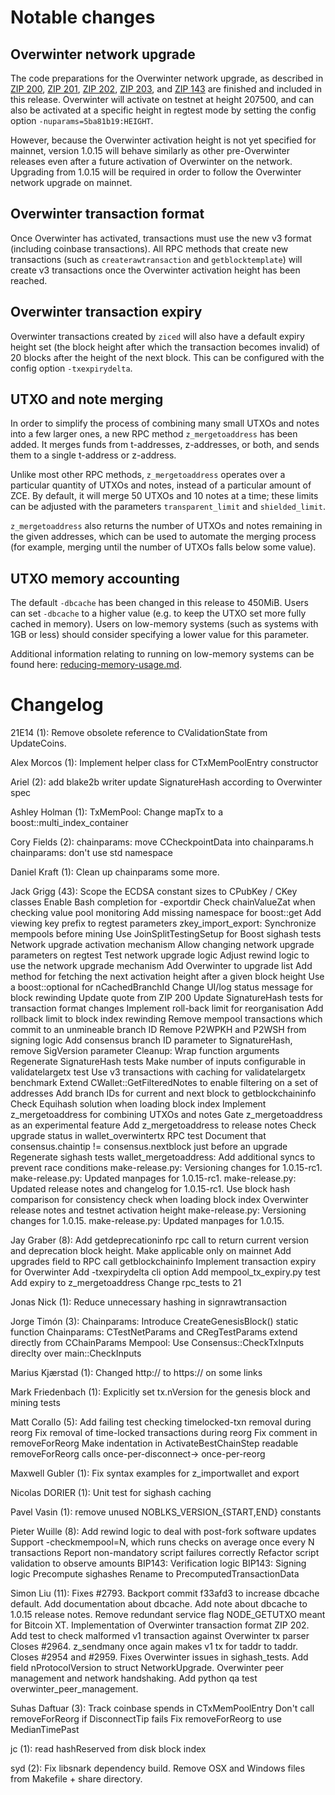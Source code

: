 Notable changes
===============

Overwinter network upgrade
--------------------------

The code preparations for the Overwinter network upgrade, as described in [ZIP
200](https://github.com/zice/zips/blob/master/zip-0200.rst), [ZIP
201](https://github.com/zice/zips/blob/master/zip-0201.rst), [ZIP
202](https://github.com/zice/zips/blob/master/zip-0202.rst), [ZIP
203](https://github.com/zice/zips/blob/master/zip-0203.rst), and [ZIP
143](https://github.com/zice/zips/blob/master/zip-0143.rst) are
finished and included in this release. Overwinter will activate on testnet at
height 207500, and can also be activated at a specific height in regtest mode
by setting the config option `-nuparams=5ba81b19:HEIGHT`.

However, because the Overwinter activation height is not yet specified for
mainnet, version 1.0.15 will behave similarly as other pre-Overwinter releases
even after a future activation of Overwinter on the network. Upgrading from
1.0.15 will be required in order to follow the Overwinter network upgrade on
mainnet.

Overwinter transaction format
-----------------------------

Once Overwinter has activated, transactions must use the new v3 format
(including coinbase transactions). All RPC methods that create new transactions
(such as `createrawtransaction` and `getblocktemplate`) will create v3
transactions once the Overwinter activation height has been reached.

Overwinter transaction expiry
-----------------------------

Overwinter transactions created by `ziced` will also have a default expiry
height set (the block height after which the transaction becomes invalid) of 20
blocks after the height of the next block. This can be configured with the
config option `-txexpirydelta`.

UTXO and note merging
---------------------

In order to simplify the process of combining many small UTXOs and notes into a
few larger ones, a new RPC method `z_mergetoaddress` has been added. It merges
funds from t-addresses, z-addresses, or both, and sends them to a single
t-address or z-address.

Unlike most other RPC methods, `z_mergetoaddress` operates over a particular
quantity of UTXOs and notes, instead of a particular amount of ZCE. By default,
it will merge 50 UTXOs and 10 notes at a time; these limits can be adjusted with
the parameters `transparent_limit` and `shielded_limit`.

`z_mergetoaddress` also returns the number of UTXOs and notes remaining in the
given addresses, which can be used to automate the merging process (for example,
merging until the number of UTXOs falls below some value).

UTXO memory accounting
----------------------

The default `-dbcache` has been changed in this release to 450MiB. Users can set
`-dbcache` to a higher value (e.g. to keep the UTXO set more fully cached in
memory). Users on low-memory systems (such as systems with 1GB or less) should
consider specifying a lower value for this parameter.

Additional information relating to running on low-memory systems can be found
here: [reducing-memory-usage.md](https://github.com/zice/zice/blob/master/doc/reducing-memory-usage.md).

Changelog
=========

21E14 (1):
      Remove obsolete reference to CValidationState from UpdateCoins.

Alex Morcos (1):
      Implement helper class for CTxMemPoolEntry constructor

Ariel (2):
      add blake2b writer
      update SignatureHash according to Overwinter spec

Ashley Holman (1):
      TxMemPool: Change mapTx to a boost::multi_index_container

Cory Fields (2):
      chainparams: move CCheckpointData into chainparams.h
      chainparams: don't use std namespace

Daniel Kraft (1):
      Clean up chainparams some more.

Jack Grigg (43):
      Scope the ECDSA constant sizes to CPubKey / CKey classes
      Enable Bash completion for -exportdir
      Check chainValueZat when checking value pool monitoring
      Add missing namespace for boost::get
      Add viewing key prefix to regtest parameters
      zkey_import_export: Synchronize mempools before mining
      Use JoinSplitTestingSetup for Boost sighash tests
      Network upgrade activation mechanism
      Allow changing network upgrade parameters on regtest
      Test network upgrade logic
      Adjust rewind logic to use the network upgrade mechanism
      Add Overwinter to upgrade list
      Add method for fetching the next activation height after a given block height
      Use a boost::optional for nCachedBranchId
      Change UI/log status message for block rewinding
      Update quote from ZIP 200
      Update SignatureHash tests for transaction format changes
      Implement roll-back limit for reorganisation
      Add rollback limit to block index rewinding
      Remove mempool transactions which commit to an unmineable branch ID
      Remove P2WPKH and P2WSH from signing logic
      Add consensus branch ID parameter to SignatureHash, remove SigVersion parameter
      Cleanup: Wrap function arguments
      Regenerate SignatureHash tests
      Make number of inputs configurable in validatelargetx test
      Use v3 transactions with caching for validatelargetx benchmark
      Extend CWallet::GetFilteredNotes to enable filtering on a set of addresses
      Add branch IDs for current and next block to getblockchaininfo
      Check Equihash solution when loading block index
      Implement z_mergetoaddress for combining UTXOs and notes
      Gate z_mergetoaddress as an experimental feature
      Add z_mergetoaddress to release notes
      Check upgrade status in wallet_overwintertx RPC test
      Document that consensus.chaintip != consensus.nextblock just before an upgrade
      Regenerate sighash tests
      wallet_mergetoaddress: Add additional syncs to prevent race conditions
      make-release.py: Versioning changes for 1.0.15-rc1.
      make-release.py: Updated manpages for 1.0.15-rc1.
      make-release.py: Updated release notes and changelog for 1.0.15-rc1.
      Use block hash comparison for consistency check when loading block index
      Overwinter release notes and testnet activation height
      make-release.py: Versioning changes for 1.0.15.
      make-release.py: Updated manpages for 1.0.15.

Jay Graber (8):
      Add getdeprecationinfo rpc call to return current version and deprecation block height.
      Make applicable only on mainnet
      Add upgrades field to RPC call getblockchaininfo
      Implement transaction expiry for Overwinter
      Add -txexpirydelta cli option
      Add mempool_tx_expiry.py test
      Add expiry to z_mergetoaddress
      Change rpc_tests to 21

Jonas Nick (1):
      Reduce unnecessary hashing in signrawtransaction

Jorge Timón (3):
      Chainparams: Introduce CreateGenesisBlock() static function
      Chainparams: CTestNetParams and CRegTestParams extend directly from CChainParams
      Mempool: Use Consensus::CheckTxInputs direclty over main::CheckInputs

Marius Kjærstad (1):
      Changed http:// to https:// on some links

Mark Friedenbach (1):
      Explicitly set tx.nVersion for the genesis block and mining tests

Matt Corallo (5):
      Add failing test checking timelocked-txn removal during reorg
      Fix removal of time-locked transactions during reorg
      Fix comment in removeForReorg
      Make indentation in ActivateBestChainStep readable
      removeForReorg calls once-per-disconnect-> once-per-reorg

Maxwell Gubler (1):
      Fix syntax examples for z_importwallet and export

Nicolas DORIER (1):
      Unit test for sighash caching

Pavel Vasin (1):
      remove unused NOBLKS_VERSION_{START,END} constants

Pieter Wuille (8):
      Add rewind logic to deal with post-fork software updates
      Support -checkmempool=N, which runs checks on average once every N transactions
      Report non-mandatory script failures correctly
      Refactor script validation to observe amounts
      BIP143: Verification logic
      BIP143: Signing logic
      Precompute sighashes
      Rename to PrecomputedTransactionData

Simon Liu (11):
      Fixes #2793. Backport commit f33afd3 to increase dbcache default.
      Add documentation about dbcache.
      Add note about dbcache to 1.0.15 release notes.
      Remove redundant service flag NODE_GETUTXO meant for Bitcoin XT.
      Implementation of Overwinter transaction format ZIP 202.
      Add test to check malformed v1 transaction against Overwinter tx parser
      Closes #2964. z_sendmany once again makes v1 tx for taddr to taddr.
      Closes #2954 and #2959.  Fixes Overwinter issues in sighash_tests.
      Add field nProtocolVersion to struct NetworkUpgrade.
      Overwinter peer management and network handshaking.
      Add python qa test overwinter_peer_management.

Suhas Daftuar (3):
      Track coinbase spends in CTxMemPoolEntry
      Don't call removeForReorg if DisconnectTip fails
      Fix removeForReorg to use MedianTimePast

jc (1):
      read hashReserved from disk block index

syd (2):
      Fix libsnark dependency build.
      Remove OSX and Windows files from Makefile + share directory.

